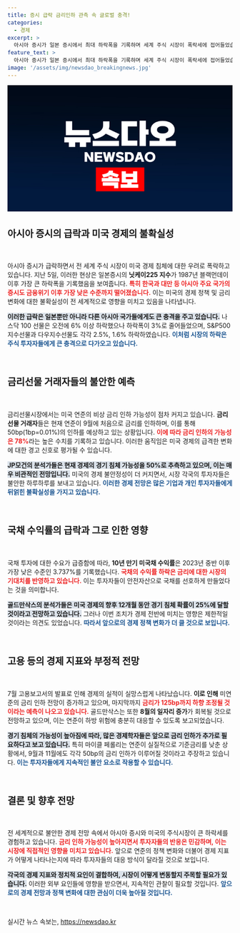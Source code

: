 ```yaml
---
title: 증시 급락 금리인하 관측 속 글로벌 충격!
categories:
  - 경제
excerpt: >
  아시아 증시가 일본 증시에서 최대 하락폭을 기록하며 세계 주식 시장이 폭락세에 접어들었습니다. 결과적으로 금리 인하 가능성이 높아지며 투자자들의 우려를 증폭시키고 있습니다.
feature_text: >
  아시아 증시가 일본 증시에서 최대 하락폭을 기록하며 세계 주식 시장이 폭락세에 접어들었습니다. 결과적으로 금리 인하 가능성이 높아지며 투자자들의 우려를 증폭시키고 있습니다.
image: '/assets/img/newsdao_breakingnews.jpg'
---
```


<p><img src="/assets/img/newsdao_breakingnews.jpg" alt="flaretime 속보" /></p>

<h2 data-ke-size="size26">아시아 증시의 급락과 미국 경제의 불확실성</h2>

<p data-ke-size="size16">&nbsp;</p>

<p>아시아 증시가 급락하면서 전 세계 주식 시장이 미국 경제 침체에 대한 우려로 폭락하고 있습니다. 지난 5일, 이러한 현상은 일본증시의 <b>닛케이225 지수</b>가 1987년 블랙먼데이 이후 가장 큰 하락폭을 기록했음을 보여줍니다. <b><span style="color: #ee2323;">특히 한국과 대만 등 아시아 주요 국가의 증시도 금융위기 이후 가장 낮은 수준까지 떨어졌습니다.</span></b> 이는 미국의 경제 정책 및 금리 변화에 대한 불확실성이 전 세계적으로 영향을 미치고 있음을 나타냅니다.</p>

<p><b><span style="background-color: #21538527;">이러한 급락은 일본뿐만 아니라 다른 아시아 국가들에게도 큰 충격을 주고 있습니다.</span></b> 나스닥 100 선물은 오전에 6% 이상 하락했으나 하락폭이 3%로 줄어들었으며, S&amp;P500 지수선물과 다우지수선물도 각각 2.5%, 1.6% 하락하였습니다. <b><span style="color: #1a5490;">이처럼 시장의 하락은 주식 투자자들에게 큰 충격으로 다가오고 있습니다.</span></b></p>

<p data-ke-size="size16">&nbsp;</p>

<h2 data-ke-size="size26">금리선물 거래자들의 불안한 예측</h2>

<p data-ke-size="size16">&nbsp;</p>

<p>금리선물시장에서는 미국 연준의 비상 금리 인하 가능성이 점차 커지고 있습니다. <b>금리선물 거래자</b>들은 현재 연준이 9월에 처음으로 금리를 인하하며, 이를 통해 50bp(1bp=0.01%)의 인하를 예상하고 있는 상황입니다. <b><span style="color: #ee2323;">이에 따라 금리 인하의 가능성은 78%</span></b>라는 높은 수치를 기록하고 있습니다. 이러한 움직임은 미국 경제의 급격한 변화에 대한 경고 신호로 평가될 수 있습니다.</p>

<p><b><span style="background-color: #21538527;">JP모건의 분석가들은 현재 경제의 경기 침체 가능성을 50%로 추측하고 있으며, 이는 매우 비관적인 전망입니다.</span></b> 미국의 경제 불안정성이 더 커지면서, 시장 각국의 투자자들은 불안한 하루하루를 보내고 있습니다. <b><span style="color: #1a5490;">이러한 경제 전망은 많은 기업과 개인 투자자들에게 뒤얽힌 불확실성을 가지고 있습니다.</span></b></p>

<p data-ke-size="size16">&nbsp;</p>

<h2 data-ke-size="size26">국채 수익률의 급락과 그로 인한 영향</h2>

<p data-ke-size="size16">&nbsp;</p>

<p>국채 투자에 대한 수요가 급증함에 따라, <b>10년 만기 미국채 수익률</b>은 2023년 중반 이후 가장 낮은 수준인 3.737%를 기록했습니다. <b><span style="color: #ee2323;">국채의 수익률 하락은 금리에 대한 시장의 기대치를 반영하고 있습니다.</span></b> 이는 투자자들이 안전자산으로 국채를 선호하게 만들었다는 것을 의미합니다.</p>

<p><b><span style="background-color: #21538527;"> 골드만삭스의 분석가들은 미국 경제의 향후 12개월 동안 경기 침체 확률이 25%에 달할 것이라고 전망하고 있습니다.</span></b> 그러나 이번 조치가 경제 전반에 미치는 영향은 제한적일 것이라는 의견도 있었습니다. <b><span style="color: #1a5490;">따라서 앞으로의 경제 정책 변화가 더 클 것으로 보입니다.</span></b></p>

<p data-ke-size="size16">&nbsp;</p>

<h2 data-ke-size="size26">고용 등의 경제 지표와 부정적 전망</h2>

<p data-ke-size="size16">&nbsp;</p>

<p>7월 고용보고서의 발표로 인해 경제의 실적이 실망스럽게 나타났습니다. <b>이로 인해</b> 미연준의 금리 인하 전망이 증가하고 있으며, 마지막까지 <b><span style="color: #ee2323;">금리가 125bp까지 하향 조정될 것이라는 예측이 나오고 있습니다.</span></b> 골드만삭스는 또한 <b>8월의 일자리 증가</b>가 회복될 것으로 전망하고 있으며, 이는 연준이 하방 위험에 충분히 대응할 수 있도록 보고되었습니다.</p>

<p><b><span style="background-color: #21538527;">경기 침체의 가능성이 높아짐에 따라, 많은 경제학자들은 앞으로 금리 인하가 추가로 필요하다고 보고 있습니다.</span></b> 특히 마이클 페롤리는 연준이 실질적으로 기준금리를 낮춘 상황에서, 9월과 11월에도 각각 50bp의 금리 인하가 이루어질 것이라고 주장하고 있습니다. <b><span style="color: #1a5490;">이는 투자자들에게 지속적인 불안 요소로 작용할 수 있습니다.</span></b></p>

<p data-ke-size="size16">&nbsp;</p>

<h2 data-ke-size="size26">결론 및 향후 전망</h2>

<p data-ke-size="size16">&nbsp;</p>

<p>전 세계적으로 불안한 경제 전망 속에서 아시아 증시와 미국의 주식시장이 큰 하락세를 경험하고 있습니다. <b><span style="color: #ee2323;">금리 인하 가능성이 높아지면서 투자자들의 반응은 민감하며, 이는 시장에 직접적인 영향을 미치고 있습니다.</span></b> 앞으로 연준의 정책 변화와 더불어 경제 지표가 어떻게 나타나는지에 따라 투자자들의 대응 방식이 달라질 것으로 보입니다.</p>

<p><b><span style="background-color: #21538527;">각국의 경제 지표와 정치적 요인이 결합하여, 시장이 어떻게 변동할지 주목할 필요가 있습니다.</span></b> 이러한 외부 요인들에 영향을 받으면서, 지속적인 관찰이 필요할 것입니다. <b><span style="color: #1a5490;">앞으로의 경제 전망과 정책 변화에 대한 관심이 더욱 높아질 것입니다.</span></b></p>

<p data-ke-size="size16">&nbsp;</p>
실시간 뉴스 속보는, <a href="https://newsdao.kr" rel="dofollow">https://newsdao.kr</a>


